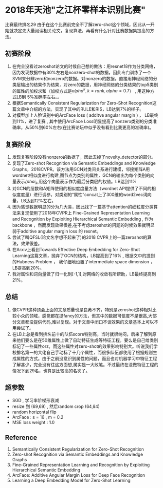 # 2018年天池"之江杯零样本识别比赛" #
比赛最终排名29
由于在这个比赛前完全不了解zero-shot这个领域，因此从一开始就决定先大量阅读相关论文，复现算法，再看有什么针对比赛数据集提高的方法。

## 初赛阶段 ##
1. 在完全没看过zeroshot论文的时候自己想的做法：用resnet18作为分类网络，因为发现数据中有30%左右是nonzero-shot的数据，因此专门训练了一个SVM来分辨zero和nonzero的数据。对nonzero的数据，直接用神经网络的分类层输出的结果作为结果，对zero的数据，用神经网络的分类结果的top5类别的属性的加权求和（加权方式是$alpha^k , k = rank  , alpha = 0.7$） , 用这种方式LB到 5%准确率左右。。
2. 根据Semantically Consistent Regularization for Zero-Shot Recognition这篇文章中介绍的方法，实现了其中的RULE和RIS，LB达到7%的样子。
4. 对模型加上人脸识别中的ArcFace loss ( additve angular margin ) ， LB最终到11%，进了复赛 , 其中使用ArcFace Loss明显提高了nonzero类别的分类准确率，从50%到60%左右(在比赛论坛中似乎没有看到比我更高的准确率)。

## 复赛阶段 ##
1. 发现复赛阶段没有nonzero的数据了，因此去掉了novelty_detector的部分。
2. 复现了Zero-shot Recognition via Semantic Embeddings and Knowledge Graphs，2018CVPR。该方法用GCN对类间关系进行建模，邻接矩阵A用wordnet相似度进行构建,图节点为类别的属性，GCN的输出为每个类别的向量表示$/phai_k$,用这个向量表示作为最后分类层的权值。LB达到11%
3. 对GCN的层数和A矩阵使用的相似度度量方法（wordnet API提供了不同的相似度度量）进行调参，对类别的“属性”concat上了300维的word2vec词向量，LB达到12%左右。
4. 因为感觉数据明显的分为几大类，因此找了一篇基于attention的细粒度分类算法来复现使用了2018年CVPR上 Fine-Grained Representation Learning and Recognition by Exploiting Hierarchical Semantic Embedding , 作为backbone ，然而发现效果很差,在不考虑zeroshot的问题的时候效果就明显弱于additive angular margin loss 的 resnet。
5. 尝试了叫QFSL(论文名字想不起来了)的2018 CVPR上的一篇zeroshot的算法，效果很差。
6. 在Arxiv上看到Towards Effective Deep Embedding for Zero-Shot Learning这篇文章，抛弃了GCN的结构，LB提高到了16% , 根据文中的提到的Hubness Problem ， 我仔细地设置了intermediate space dimension ， LB提高到20%。
7. 我对属性和词向量做了归一化到[-1,1],对网络的收敛有所帮助，LB最终提高到21%。

## 总结 ##
1. 像CVPR这种顶会上面的文章质量也是良莠不齐，特别是zeroshot这种相对比较小众的领域，感觉都在提fancy的方法，但其中的数据可信度不是很高,大部分文章都没提供代码,难以复现。对于文章中闭口不谈效果的文章基本上可以不用尝试了。
2. 在LB上总是看到排名前十的队伍score特别高，当时就很纳闷，后来了解到原来他们要么是在50维属性上做了自动特征生成等特征工程，要么是自己给类别标记了一些属性orz，而这些属性对zero-shot的效果影响特别大。听说我们学校排名第一的大佬自己手动标了十几个属性，而很多队伍都使用了根据规则生成属性的方式。由于之前没意识到属性的问题，而且也对机器学习中特征工程了解甚少，完全没有往这方面想,属实是一大败笔。不过最终在没做特征工程的情况下到29名，也算是比较高的名次了。

## 超参数 ##
- SGD , 学习率阶梯形衰减
- resize 到 (69,69) , 然后random crop (64,64)
- random horizontal flip
- ArcFace : s = 16 , m = 0.2
- MSE loss weight : 1.0


## Reference ##
1. Semantically Consistent Regularization for Zero-Shot Recognition
2. Zero-shot Recognition via Semantic Embeddings and Knowledge Graphs
3. Fine-Grained Representation Learning and Recognition by Exploiting Hierarchical Semantic Embedding
4. ArcFace: Additive Angular Margin Loss for Deep Face Recognition
5. Learning a Deep Embedding Model for Zero-Shot Learning
